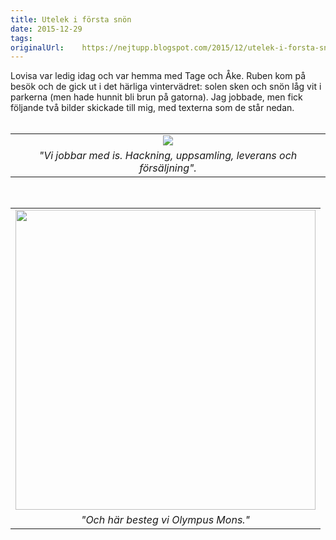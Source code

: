 ```yaml
---
title: Utelek i första snön
date: 2015-12-29
tags: 	
originalUrl:	https://nejtupp.blogspot.com/2015/12/utelek-i-forsta-snon.html
---
```


<div dir="ltr" style="text-align: left;" trbidi="on">Lovisa var ledig idag och var hemma med Tage och Åke. Ruben kom på besök och de gick ut i det härliga vintervädret: solen sken och snön låg vit i parkerna (men hade hunnit bli brun på gatorna). Jag jobbade, men fick följande två bilder skickade till mig, med texterna som de står nedan.<div><br>
<table align="center" cellpadding="0" cellspacing="0" class="tr-caption-container" style="margin-left: auto; margin-right: auto; text-align: center;"><tbody>
<tr>
    <td style="text-align: center;"><img src="../../images/IMG_5214.JPG"></i></a></td>
</tr>
<tr>
    <td class="tr-caption" style="text-align: center;">       
        <div class="p1"><i>"Vi jobbar med is. Hackning, uppsamling, leverans och försäljning".</i>
        </div>
    </td>
</tr>
</tbody></table>
<div style="text-align: center;"><br></div>
<table align="center" cellpadding="0" cellspacing="0" class="tr-caption-container" style="margin-left: auto; margin-right: auto; text-align: center;"><tbody>
<tr><td style="text-align: center;">
<a href="http://3.bp.blogspot.com/-2yaTSxga7gY/VoLxhRF9XXI/AAAAAAAAE9I/8QUwrrgwYB4/s1600/IMG_5211.JPG" imageanchor="1" style="margin-left: auto; margin-right: auto;">
<img border="0" height="480" src="../../images/IMG_5211.JPG">
</td></tr>
<tr><td class="tr-caption" style="text-align: center;">       
<div class="p1"><i>"Och här besteg vi Olympus Mons."</i></div></td></tr></tbody></table>
<div style="text-align: center;"><br>

<div style="text-align: center;"><br>
<div style="text-align: center;"><br>

<div style="text-align: center;"><br>

<div style="text-align: center;"><br>

</div></div>
